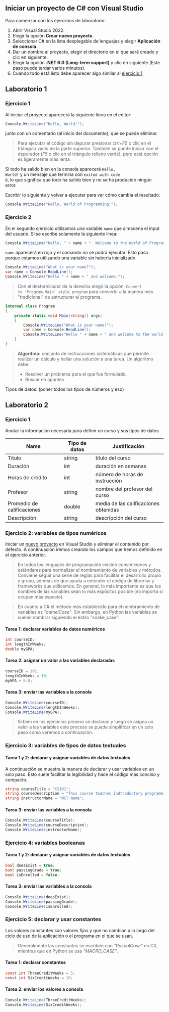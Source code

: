 ## Iniciar un proyecto de C\# con Visual Studio
Para comenzar con los ejercicios de laboratorio:
1. Abrir Visual Studio 2022.
2. Elegir la opción <strong>Crear nuevo proyecto</strong>.
3. Seleccionar C# en la lista desplegable de lenguajes y elegir <strong>Aplicación de consola</strong>.
4. Dar un nombre al proyecto, elegir el directorio en el que será creado y clic en siguiente.
5. Elegir la opción <strong>.NET 6.0 (Long-term support)</strong> y clic en siguiente (Este paso puede tardar varios minutos).
6. Cuando todo está listo debe aparecer algo similar al [ejercicio 1](#ejercicio-1) 

## Laboratorio 1
### Ejercicio 1
Al iniciar el proyecto aparecerá la siguiente línea en el editor:
```csharp
Console.WriteLine("Hello, World!");
```
junto con un comentario (al inicio del documento), que se puede eliminar.

> Para ejecutar el código sin depurar presionar *ctrl+F5* o clic en el triángulo vacío de la parte superior. También se puede iniciar con el depurador (*F5* o clic en el triángulo relleno verde), pero está opción es ligeramente más lenta. 

Si todo ha salido bien en la consola aparecerá <code>Hello, World!</code> y un mensaje que termina con <code>exited with code 0</code>, lo que significa que todo ha salido bien y no se ha producido ningún error.

Escribir lo siguiente y volver a ejecutar para ver cómo cambia el resultado:
```csharp
Console.WriteLine("Hello, World of Programming!");
```
### Ejercicio 2 
En el segundo ejercicio utilizamos una variable <code>name</code> que almacena el input del usuario. Si se escribe solamente la siguiente línea:
```csharp
Console.WriteLine("Hello, " + name + ". Welcome to the World of Programming!")
```
<code>name</code> aparecerá en rojo y el comando no se podrá ejecutar. Esto pasa porque estamos utilizando una variable sin haberla inicializado 


```csharp
Console.WriteLine("What is your name?");
var name = Console.ReadLine();
Console.WriteLine("Hello " + name + " and welcome.");
```

> Con el destornillador de la derecha elegir la opción: <code>Convert to 'Program.Main' style program</code> para convertir a la manera más "tradicional" de estructurar el programa.

```csharp
internal class Program
{
    private static void Main(string[] args)
    {
        Console.WriteLine("What is your name?");
        var name = Console.ReadLine();
        Console.WriteLine("Hello " + name + " and welcome to the world of programming.");
    }
}
```

> **Algoritmo:** conjunto de instrucciones sistemáticas que permite realizar un cálculo y hallar una solución a una tarea.
>Un algoritmo debe:
> * Resolver un problema para el que fue formulado.
> * Buscar en apuntes

Tipos de datos: (poner todos los tipos de números y eso)

## Laboratorio 2
### Ejercicio 1
Anotar la información necesaria para definir un curso y sus tipos de datos

Name | Tipo de datos | Justificación
------------|-----------------|--------------
Título | string | título del curso
Duración | int | duración en semanas
Horas de crédito | int | número de horas de instrucción
Profesor | string | nombre del profesor del curso
Promedio de calificaciones | double | media de las calificaciones obtenidas
Descripción | string | descripción del curso

### Ejercicio 2: variables de tipos numéricos
Iniciar un [nuevo proyecto](#iniciar-un-proyecto-de-c-con-visual-studio) en Visual Studio y eliminar el contenido por defecto. A continuación iremos creando los campos que hemos definido en el ejercicio anterior.

> En todos los lenguajes de programación existen convenciones y estándares para normalizar el nombramiento de variables y métodos. Conviene seguir una serie de reglas para facilitar el desarrollo propio y grupo, además de que ayuda a entender el código de librerías y frameworks que utilicemos. En general, lo más importante es que los nombres de las variables sean lo más explícitos posible (no importa si ocupan más espacio).

> En cuanto a C# el método más establecido para el nombramiento de variables es *"camelCase"*. Sin embargo, en Python las variables se suelen nombrar siguiendo el estilo "snake_case".

#### Tarea 1: declarar variables de datos numéricos
```csharp
int courseID;
int lengthInWeeks;
double myGPA;
```
#### Tarea 2: asignar un valor a las variables declaradas
```csharp
courseID = 101;
lengthInWeeks = 10;
myGPA = 0.0;
```
#### Tarea 3: enviar las variables a la consola
```csharp
Console.WriteLine(courseID);
Console.WriteLine(lengthInWeeks);
Console.WriteLine(myGPA);
```

> Si bien en los ejercicios primero se declaran y luego se asigna un valor a las variables este proceso se puede simplificar en un solo paso como veremos a continuación.

### Ejercicio 3: variables de tipos de datos textuales
#### Tarea 1 y 2: declarar y asignar variables de datos textuales
A continuación se muestra la manera de declarar y usar variables en un solo paso. Esto suele facilitar la legibilidad y hace el código más conciso y compacto.
```csharp
string courseTitle = "CS101"; 
string courseDescription = "This course teaches indtroductory programming topics.";
string instructorName = "MCT Name";
```
#### Tarea 3: enviar las variables a la consola
```csharp
Console.WriteLine(courseTitle);
Console.WriteLine(courseDescription);
Console.WriteLine(instructorName);
```

### Ejercicio 4: variables booleanas
#### Tarea 1 y 2: declarar y asignar variables de datos textuales
```csharp
bool doesExist = true;
bool passingGrade = true;
bool isEnrolled = false;
```
#### Tarea 3: enviar las variables a la consola
```csharp
Console.WriteLine(doesExist);
Console.WriteLine(passingGrade);
Console.WriteLine(isEnrolled);
```
### Ejercicio 5:  declarar y usar constantes
Los valores constantes son valores fijos y que no cambian a lo largo del ciclo de uso de la aplicación o el programa en el que se usan.
> Generalmente las constantes se escriben con *"PascalCase"* en C#, mientras que en Python se usa *"MACRO_CASE"*.
#### Tarea 1: declarar constantes
```csharp
const int ThreeCreditWeeks = 5;
const int SixCreditWeeks = 10;
```
#### Tarea 2: enviar los valores a consola
```csharp
Console.WriteLine(ThreeCreditWeeks);
Console.WriteLine(SixCreditWeeks);
```